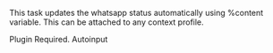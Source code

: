 This task updates the whatsapp status automatically using %content variable. 
This can be attached to any context profile.

Plugin Required.
Autoinput
